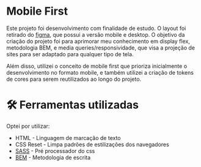 # Mobile First
Este projeto foi desenvolvimento com finalidade de estudo. O layout foi retirado do [figma](https://www.figma.com/community/file/945560706574260032), que possui a versão mobile e desktop. O objetivo da criação do projeto foi para aprimorar meu conhecimento em display flex, metodologia BEM, e media queries/responsividade, que visa a projeção de sites para ser adaptado para qualquer tipo de tela.

Além disso, utilizei o conceito de mobile first que prioriza inicialmente o desenvolvimento no formato mobile, e também utilizei a criação de tokens de cores para serem reutilizados ao longo do projeto.

# 🛠️ Ferramentas utilizadas
Optei por utilizar:

* HTML - Linguagem de marcação de texto
* CSS Reset - Limpa padrões de estilizações dos navegadores 
* [SASS](https://sass-lang.com/) - Pré processador do css
* [BEM](http://getbem.com/introduction/) - Metodologia de escrita
